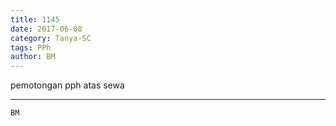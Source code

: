 ```yaml
---
title: 1145
date: 2017-06-08
category: Tanya-SC
tags: PPh
author: BM
---
```


pemotongan pph atas sewa

---



`BM`
